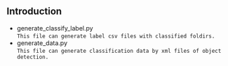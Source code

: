 ## Introduction

- generate_classify_label.py  
`This file can generate label csv files with classified foldirs.`
- generate_data.py  
`This file can generate classification data by xml files of object detection.`
